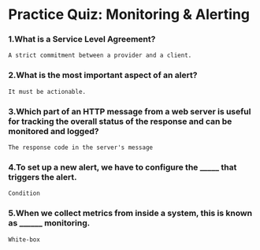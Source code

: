 # Practice Quiz: Monitoring & Alerting

### 1.What is a Service Level Agreement?

    A strict commitment between a provider and a client.

### 2.What is the most important aspect of an alert?

    It must be actionable.

### 3.Which part of an HTTP message from a web server is useful for tracking the overall status of the response and can be  monitored and logged?

    The response code in the server's message

### 4.To set up a new alert, we have to configure the _____ that triggers the alert.

    Condition

### 5.When we collect metrics from inside a system, this is known as ______ monitoring.

    White-box
